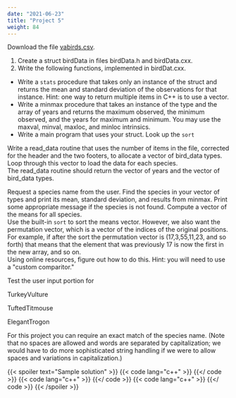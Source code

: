 ```yaml
---
date: "2021-06-23"
title: "Project 5"
weight: 84
---
```


Download the file [vabirds.csv](data/vabirds.csv).
1. Create a struct birdData in files birdData.h and birdData.cxx. 
2. Write the following functions, implemented in birdDat.cxx. 
  * Write a `stats` procedure that takes only an instance of the struct and returns the mean and standard deviation of the observations for that instance. Hint: one way to return multiple items in C++ is to use a vector.
  * Write a minmax procedure that takes an instance of the type and the array of years and returns the maximum observed, the minimum observed, and the years for maximum and minimum.  You may use the maxval, minval, maxloc, and minloc intrinsics.
   * Write a main program that uses your struct.  Look up the `sort` 

Write a read_data routine that uses the number of items in the file, corrected for the header and the two footers, to allocate a vector of bird_data types.  
Loop through this vector to load the data for each species.  
The read_data routine should return the vector of years and the vector of bird_data types.  

Request a species name from the user.  Find the species in your vector of types 
and print its mean, standard deviation, and results from minmax. Print some appropriate message if the species is not found.  Compute a vector of the means for all species.  
Use the built-in `sort` to sort the means vector.  However, we also want the permutation vector, which is a vector of the indices of the original positions.  
For example, if after the sort the permutation vector is (17,3,55,11,23, and so forth) that means that the element that was previously 17 is now the first in the new array, and so on.  
Using online resources, figure out how to do this.  Hint: you will need to use a "custom comparitor."

Test the user input portion for 

TurkeyVulture

TuftedTitmouse 

ElegantTrogon

For this project you can require an exact match of the species name.  (Note that no spaces are allowed and words are separated by capitalization; we would have to do more sophisticated string handling if we were to allow spaces and variations in capitalization.)

{{< spoiler text="Sample solution" >}}
{{< code lang="c++" >}}
[](solns/birdstruct/birdData.h)
{{</ code >}}
{{< code lang="c++" >}}
[](solns/birdstruct/birdData.cxx)
{{</ code >}}
{{< code lang="c++" >}}
[](solns/birdstruct/birdstats.cxx)
{{</ code >}}
{{< /spoiler >}}
